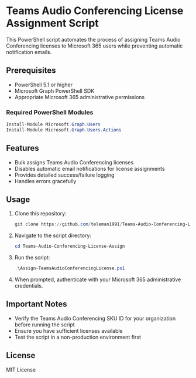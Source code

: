 # Teams Audio Conferencing License Assignment Script

This PowerShell script automates the process of assigning Teams Audio Conferencing licenses to Microsoft 365 users while preventing automatic notification emails.

## Prerequisites

- PowerShell 5.1 or higher
- Microsoft Graph PowerShell SDK
- Appropriate Microsoft 365 administrative permissions

### Required PowerShell Modules

```powershell
Install-Module Microsoft.Graph.Users
Install-Module Microsoft.Graph.Users.Actions
```

## Features

- Bulk assigns Teams Audio Conferencing licenses
- Disables automatic email notifications for license assignments
- Provides detailed success/failure logging
- Handles errors gracefully

## Usage

1. Clone this repository:
   ```powershell
   git clone https://github.com/teleman1991/Teams-Audio-Conferencing-License-Assign.git
   ```

2. Navigate to the script directory:
   ```powershell
   cd Teams-Audio-Conferencing-License-Assign
   ```

3. Run the script:
   ```powershell
   .\Assign-TeamsAudioConferencingLicense.ps1
   ```

4. When prompted, authenticate with your Microsoft 365 administrative credentials.

## Important Notes

- Verify the Teams Audio Conferencing SKU ID for your organization before running the script
- Ensure you have sufficient licenses available
- Test the script in a non-production environment first

## License

MIT License